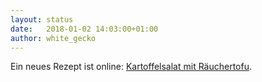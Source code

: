 ```yaml
---
layout: status
date:   2018-01-02 14:03:00+01:00
author: white_gecko
---
```


Ein neues Rezept ist online: [Kartoffelsalat mit Räuchertofu](/notes/kartoffelsalat).
